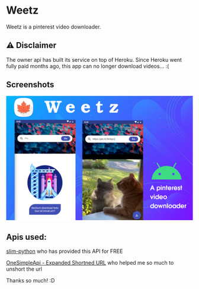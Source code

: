 # Weetz
 Weetz is a pinterest video downloader.

## ⚠️ Disclaimer
The owner api has built its service on top of Heroku. Since Heroku went fully paid months ago, this app can no longer download videos... :(

## Screenshots
![screenshot](https://github.com/HDG-Gabriel/weetz/blob/main/screenshots/banner.png)

## Apis used:
[slim-python](https://github.com/slim-python/pinterest-video-downloader-free-api)
who has provided this API for FREE 

[OneSimpleApi - Expanded Shortned URL](https://onesimpleapi.com/docs/url-unshorten)
who helped me so much to unshort the url

Thanks so much! :D
